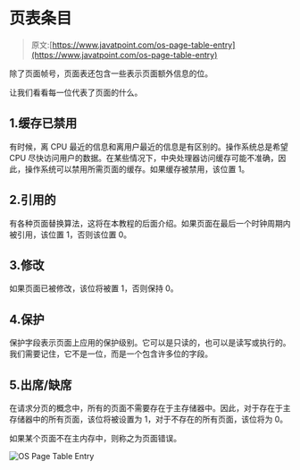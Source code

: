 # 页表条目

> 原文:[https://www.javatpoint.com/os-page-table-entry](https://www.javatpoint.com/os-page-table-entry)

除了页面帧号，页面表还包含一些表示页面额外信息的位。

让我们看看每一位代表了页面的什么。

## 1.缓存已禁用

有时候，离 CPU 最近的信息和离用户最近的信息是有区别的。操作系统总是希望 CPU 尽快访问用户的数据。在某些情况下，中央处理器访问缓存可能不准确，因此，操作系统可以禁用所需页面的缓存。如果缓存被禁用，该位置 1。

## 2.引用的

有各种页面替换算法，这将在本教程的后面介绍。如果页面在最后一个时钟周期内被引用，该位置 1，否则该位置 0。

## 3.修改

如果页面已被修改，该位将被置 1，否则保持 0。

## 4.保护

保护字段表示页面上应用的保护级别。它可以是只读的，也可以是读写或执行的。我们需要记住，它不是一位，而是一个包含许多位的字段。

## 5.出席/缺席

在请求分页的概念中，所有的页面不需要存在于主存储器中。因此，对于存在于主存储器中的所有页面，该位将被设置为 1，对于不存在的所有页面，该位将为 0。

如果某个页面不在主内存中，则称之为页面错误。

![OS Page Table Entry](../Images/ae11d78800424296422f23f4c1862404.png)